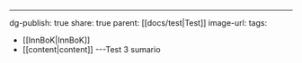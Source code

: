 ---
dg-publish: true
share: true
parent: [[docs/test\|Test]]
image-url: 
tags:
- [[InnBoK\|InnBoK]]
- [[content\|content]]
---Test 3 sumario